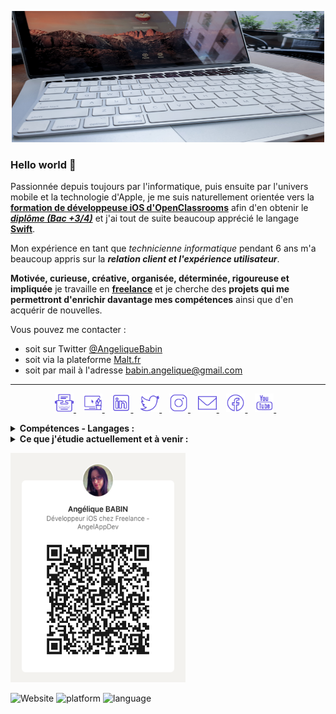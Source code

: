 <p align='center'>
<img alt="AngelAppDev" width="500" height="210" src="https://github.com/jessangel79/jessangel79/blob/main/Img/karim-manjra-6ybGCLrzy_w-unsplash.jpg?raw=true">
</p>

### Hello world 👋
Passionnée depuis toujours par l'informatique, puis ensuite par l'univers mobile et la technologie d'Apple, je me suis naturellement orientée vers la **[formation de développeuse iOS d'OpenClassrooms](https://openclassrooms.com/fr/paths/69-developpeur-dapplication-ios)** afin d'en obtenir le ***[diplôme (Bac +3/4)](https://www.francecompetences.fr/recherche/rncp/27099/)*** et j'ai tout de suite beaucoup apprécié le langage **[Swift](https://www.apple.com/fr/swift/)**.

Mon expérience en tant que *technicienne informatique* pendant 6 ans m'a beaucoup appris sur la ***relation client et l'expérience utilisateur***.

**Motivée, curieuse, créative, organisée, déterminée, rigoureuse et impliquée** je travaille en **[freelance](https://www.malt.fr/profile/angeliquebabin)** et je cherche des **projets qui me permettront d'enrichir davantage mes compétences** ainsi que d'en acquérir de nouvelles.


Vous pouvez me contacter :
- soit sur Twitter [@AngeliqueBabin](https://twitter.com/AngeliqueBabin_)
- soit via la plateforme [Malt.fr](https://www.malt.fr/profile/angeliquebabin)
- soit par mail à l'adresse [babin.angelique@gmail.com](mailto:babin.angelique@gmail.com)

------------

<p align='center'>
  <a href="https://www.angelappdev.io/">
    <img height="30" src="https://github.com/jessangel79/jessangel79/blob/main/Img/icons8-blog.png?raw=true">
  </a>&nbsp;&nbsp;
  
  <a href="https://www.malt.fr/profile/angeliquebabin">
    <img height="30" src="https://github.com/jessangel79/jessangel79/blob/main/Img/icons8-home_office.png?raw=true">
  </a>&nbsp;&nbsp;

  <a href="https://www.linkedin.com/in/ang%C3%A9lique-babin-158aa874/">
    <img height="30" src="https://github.com/jessangel79/jessangel79/blob/main/Img/icons8-linkedin.png?raw=true">
  </a>&nbsp;&nbsp;

  <a href="https://twitter.com/AngeliqueBabin_">
    <img height="30" src="https://github.com/jessangel79/jessangel79/blob/main/Img/icons8-twitter.png?raw=true">
  </a>&nbsp;&nbsp;
  
  <a href="https://www.instagram.com/angelique.babin.angelappdev/">
    <img height="30" src="https://github.com/jessangel79/jessangel79/blob/main/Img/icons8-instagram.png?raw=true">
  </a>&nbsp;&nbsp;

  <a href="mailto:babin.angelique@gmail.com">
    <img height="30" src="https://github.com/jessangel79/jessangel79/blob/main/Img/icons8-envelope.png?raw=true">
  </a>&nbsp;&nbsp;
  
  <a href="https://www.facebook.com/angelique.babin.angelappdev">
    <img height="30" src="https://github.com/jessangel79/jessangel79/blob/main/Img/icons8-facebook.png?raw=true">
  </a>&nbsp;&nbsp;
 
  <a href="https://www.youtube.com/channel/UCWixVGfNeihNp3BzxJ3LfGw/about?view_as=subscriber">
    <img height="30" src="https://github.com/jessangel79/jessangel79/blob/main/Img/icons8-youtube.png?raw=true">
  </a>&nbsp;&nbsp;  
</p>

<details>
  <summary><strong>Compétences - Langages :</strong></summary>
    - Swift 5 - Xcode - iOS <br/>
    - Programmation Orientée Objet <br/>
    - Programmation Orientée Protocole <br/>
    - MVC <br/>
    - Core Data <br/>
    - Firebase / Firestore <br/>
    - Realm <br/>
    - UIKit / SwiftUI <br/>
    - API Rest <br/>
    - Tests Unitaires <br/>
    - Git & GitHub <br/>
    - Trello <br/>
    - Gestion de projet
</details>
    
<details>
  <summary><strong>Ce que j'étudie actuellement et à venir :</strong></summary>
    - SwiftUI <br/>
    - FireStore - FireBase <br/>
    - Flutter / Dart <br/>
    - Objective-C <br/>
    - GitLab <br/>
    - MVVM <br/>
    - MVP
</details>

<p>
  <a href="https://www.linkedin.com/in/ang%C3%A9lique-babin-158aa874"><img src="https://github.com/jessangel79/jessangel79/blob/main/Img/QRCode-Photo_AB.png?raw=true" width="280"
     height="367">
  </a> 
</p>

<!-- ![Les statistiques d'AngelAppDev github](https://github-readme-stats.vercel.app/api?username=jessangel79&show_icons=true&hide=["prs","issues","contribs"]) -->

![Website](https://img.shields.io/website?down_color=lightgrey&down_message=down&style=plastic&up_message=online&url=https%3A%2F%2Fimg.shields.io%2Fwebsite%2Fhttps%2Fwww.angelappdev.fr)
![platform](https://img.shields.io/badge/platform-ios%20%7C%20watchos%20%7C%20osx-blue)
![language](https://img.shields.io/badge/language-swift%205.3-orange)
